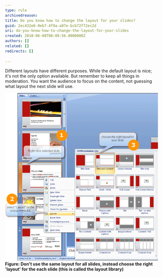 ```yaml
---
type: rule
archivedreason: 
title: Do you know how to change the layout for your slides?
guid: 2ec432e6-0eb7-4f9a-a07e-bcb72f72ec2d
uri: do-you-know-how-to-change-the-layout-for-your-slides
created: 2010-06-08T08:09:56.0000000Z
authors: []
related: []
redirects: []

---
```


Different layouts have different purposes. While the default layout is nice; it's not the only option available. But remember to keep all things in moderation. You want the audience to focus on the content, not guessing what layout the next slide will use.  
<!--endintro-->
<dl>    <dt><img class="ms-rteCustom-ImageArea" src="layout.gif" alt=""> </dt>
     <strong>Figure: Don't use the same layout for all slides, instead choose the right 'layout' for the each slide (this is called the layout library)</strong> </dl>
